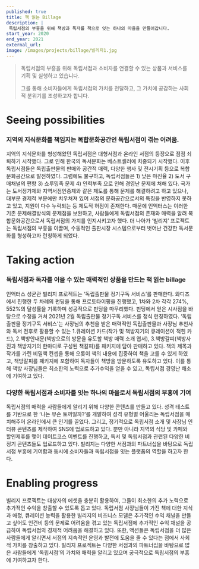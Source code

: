 ```yaml
---
published: true
title: 책 읽는 Billage
description: |
 독립서점의 부흥을 위해 책방과 독자를 책으로 잇는 하나의 마을을 만들어갑니다.
start_year: 2020
end_year: 2021
external_url:
image: /images/projects/billage/빌리지1.jpg
---
```


>독립서점의 부흥을 위해 독립서점과 소비자를 연결할 수 있는 상품과 서비스를 기획 및 실행하고 있습니다.
>
>그를 통해 소비자들에게 독립서점의 가치를 전달하고, 그 가치에 공감하는 사회적 분위기를 조성하고자 합니다.


# Seeing possibilities

### 지역의 지식문화를 책임지는 복합문화공간인 독립서점이 겪는 어려움.

지역의 지식문화를 형성해왔던 독립서점은 대형서점과 온라인 서점의 등장으로 점점 쇠퇴하기 시작했다.
그로 인해 한국의 독서문화는 베스트셀러에 치중되기 시작했다.
이후 독립서점들은 독립출판물의 판매와 공간적 매력, 다양한 행사 및 전시기획 등으로 복합문화공간으로 발전하였다.
그럼에도 불구하고, 독립서점들은 1) 낮은 마진율 2) 도서 구매채널의 편향 3) 쇼루밍족 문제 4) 인력부족 으로 인해 경영난 문제에 처해 있다.
국가는 도서정가제와 지역서점인증제와 같은 제도를 통해 문제를 해결하려고 하고 있으나, 대부분 경제적 부분에만 치우쳐져 있어 서점의 문화공간으로서의 특징을 반영하지 못하고 있고, 지원이 다수 누락되는 등 제도적 허점이 존재한다.
때문에 인액터스는 이러한 기존 문제해결방식의 문제점을 보완하고, 사람들에게 독립서점의 존재와 매력을 알려 복합문화공간으로서 독립서점의 가치를 인지시키고자 했다.
더 나아가 ‘빌리지’ 프로젝트는 독립서점의 부흥을 이끌며, 수동적인 출판시장 시스템으로부터 벗어난 건강한 독서문화를 형성하고자 런칭하게 되었다.

# Taking action

### 독립서점과 독자를 이을 수 있는 매력적인 상품을 만드는 책 읽는 billage

인액터스 성균관 빌리지 프로젝트는 ‘독립출판물 정기구독 서비스’를 판매한다.
와디즈에서 진행한 두 차례의 펀딩을 통해 프로토타이핑을 진행했고, 1차와 2차 각각 274%, 552%의 달성률을 기록하며 성공적으로 펀딩을 마무리했다.
펀딩에서 얻은 시사점을 바탕으로 수정을 거쳐 2021년 2월 독립출판물 정기구독 서비스를 정식 런칭하였다.
‘독립출판물 정기구독 서비스’는 사장님의 추천을 받은 매력적인 독립출판물과 사장님 추천사와 독서 전후로 활용할 수 있는 1.큐레이션 카드(작가 및 책방지기의 큐레이션이 적힌 카드), 2.책방안내문(책방으로의 방문을 유도할 책방 매력 소개 엽서), 3.책방갈피(책방사진과 책방지기의 한마디로 구성된 책갈피)를 패키지에 담아 판매하고 있다.
책의 제목과 작가를 가린 비밀책 컨셉을 통해 오롯이 책의 내용에 집중하여 책을 고를 수 있게 하였고, 책방갈피를 패키지에 포함하여 독자들이 책방을 방문하도록 유도하고 있다.
이를 통해 책방 사장님들은 최소한의 노력으로 추가수익을 얻을 수 있고, 독립서점 경영난 해소에 기여하고 있다.


### 다양한 독립서점과 소비자를 잇는 하나의 마을로서 독립서점의 부흥에 기여

독립서점의 매력을 사람들에게 알리기 위해 다양한 콘텐츠를 만들고 있다.
성격 테스트를 기반으로 한 ‘나는 무슨 토끼일까?’를 개발하여 성격 유형별 어울리는 독립서점을 매치해주어 온라인에서 큰 인기를 끌었다.
그리고, 정기적으로 독립서점 소개 및 사장님 인터뷰 콘텐츠를 제작하여 SNS에 업로드하고 있다.
뿐만 아니라 지역의 식당 및 카페와 할인제휴를 맺어 데이트코스 이벤트를 진행하고, 독서 및 독립서점과 관련된 다양한 비정기 콘텐츠들도 업로드하고 있다.
빌리지는 다양한 서점과의 파트너십을 바탕으로 독립서점 부흥에 기여함과 동시에 소비자들과 독립서점을 잇는 플랫폼의 역할을 하고자 한다.

# Enabling progress

빌리지 프로젝트는 대상자의 에셋을 충분히 활용하여, 그들이 최소한의 추가 노력으로 추가적인 수익을 창출할 수 있도록 돕고 있다. 독립서점 사장님들이 가진 책에 대한 지식과 애정, 큐레이션 능력을 활용한 빌리지의 비즈니스 모델은 추가적인 수익 채널을 만들고 싶어도 인건비 등의 문제로 어려움을 겪고 있는 독립서점에 추가적인 수익 채널을 공급하여 독립서점의 경제적 어려움을 해결하고 있다. 또한, 액션들은 독립서점을 더 많은 사람들에게 알리면서 서점의 지속적인 운영과 발전에 도움을 줄 수 있다는 점에서 사회적 가치를 창출하고 있다. 빌리지 프로젝트는 다양한 서점과의 파트너십을 바탕으로 많은 사람들에게 ‘독립서점’의 가치와 매력을 알리고 있으며 궁극적으로 독립서점의 부흥에 기여하고자 한다. 

